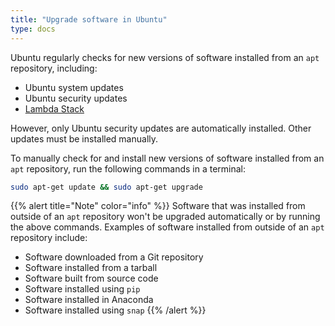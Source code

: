 ```yaml
---
title: "Upgrade software in Ubuntu"
type: docs
---
```


Ubuntu regularly checks for new versions of software installed from an `apt`
repository, including:

- Ubuntu system updates
- Ubuntu security updates
- [Lambda Stack](https://lambdalabs.com/lambda-stack-deep-learning-software)

However, only Ubuntu security updates are automatically installed. Other
updates must be installed manually.

To manually check for and install new versions of software installed from an
`apt` repository, run the following commands in a terminal:

```bash
sudo apt-get update && sudo apt-get upgrade
```

{{% alert title="Note" color="info" %}}
Software that was installed from outside of an `apt` repository won't be
upgraded automatically or by running the above commands. Examples of software
installed from outside of an `apt` repository include:

- Software downloaded from a Git repository
- Software installed from a tarball
- Software built from source code
- Software installed using `pip`
- Software installed in Anaconda
- Software installed using `snap`
{{% /alert %}}
